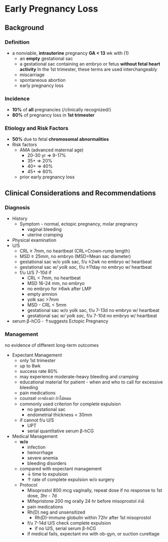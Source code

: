 # Early Pregnancy Loss
## Background
### Definition
* a nonviable, **intrauterine** pregnancy **GA < 13** wk with (1)
	* an **empty** gestational sac
	* a gestational sac containing an embryo or fetus **without fetal heart activity**
In the 1st trimester, these terms are used interchangeably 
	* miscarriage
	* spontaneous abortion
	* early pregnancy loss
### Incidence
* **10%** of **all** pregnancies (/clinically recognized/)
* **80%** of pregnancy loss in **1st trimester**
### Etiology and Risk Factors
* **50%** due to fetal **chromosomal abnormalities**
* Risk factors
	* AMA (advanced maternal age)
		* 20-30 yr => 9-17%
		* 35+ => 20%
		* 40+ => 40%
		* 45+ => 80%
	* prior early pregnancy loss
## Clinical Considerations and Recommendations
### Diagnosis
* History
	* Symptom - normal, ectopic pregnancy, molar pregnancy
		* vaginal bleeding
		* uterine cramping
* Physical examination
* U/S
	* CRL ≥ 7mm, no heartbeat (CRL=Crown-rump length)
	* MSD ≥ 25mm, no embryo (MSD=Mean sac diameter)
	* gestational sac w/o yolk sac, f/u ≥2wk no embryo w/ heartbeat
	* gestational sac _w/ yolk sac_, f/u ≥11day no embryo w/ heartbeat
	* f/u U/S 7-10d if
		* CRL < 7mm, no heartbeat
		* MSD 16-24 mm, no embryo
		* no embryo for ≥6wk after LMP
		* empty amnion
		* yolk sac >7mm
		* MSD - CRL < 5mm
		* gestational sac w/o yolk sac, f/u 7-13d no embryo w/ heartbeat
		* gestational sac _w/ yolk sac_, f/u 7-10d no embryo w/ heartbeat
* serum β-hCG - ↑suggests Ectopic Pregnancy
### Management
no evidence of different long-term outcomes
* Expectant Management
	* only 1st trimester
	* up to 8wk
	* success rate 80%
	* may experience moderate-heavy bleeding and cramping
	* educational material for patient - when and who to call for excessive bleeding
	* pain medications
	* counsel อาจต้องผ่า ถ้าไม่หมด
	* commonly used criterion for complete expulsion
		* no gestational sac
		* endometrial thickness < 30mm
	* if cannot f/u U/S
		* UPT
		* serial quantitative serum β-hCG
* Medical Management
	* **w/o**
		* infection
		* hemorrhage
		* severe anemia
		* bleeding disorders
	* compared with expectant management
		* ↓ time to expulsion
		* ↑ rate of complete expulsion w/o surgery
	* Protocol
		* Misoprostol 800 mcg vaginally, repeat dose if no response to 1st dose, 3hr - 7d
		* Mifepristone 200 mg orally 24 hr before misoprostol ถ้ามี
		* pain medications
		* Rh(D) neg and unsensitized
			* Rh(D)-immune globulin within 72hr after 1st misoprostol
		* f/u 7-14d U/S check complete expulsion
			* if no U/S, serial serum β-hCG
		* if medical fails, expectant mx with ob-gyn, or suction curettage